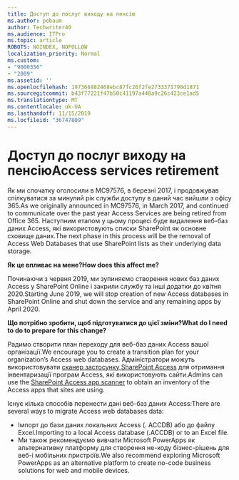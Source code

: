 ```yaml
---
title: Доступ до послуг виходу на пенсію
ms.author: pebaum
author: Techwriter40
ms.audience: ITPro
ms.topic: article
ROBOTS: NOINDEX, NOFOLLOW
localization_priority: Normal
ms.custom:
- "9000356"
- "2009"
ms.assetid: ''
ms.openlocfilehash: 197366882468ebc87fc26f2fe2733371790d1871
ms.sourcegitcommit: b43f77221f47b50c41197a448a9c26c423ce1ad5
ms.translationtype: MT
ms.contentlocale: uk-UA
ms.lasthandoff: 11/15/2019
ms.locfileid: "36747809"
---
```

# <a name="access-services-retirement"></a><span data-ttu-id="297cd-102">Доступ до послуг виходу на пенсію</span><span class="sxs-lookup"><span data-stu-id="297cd-102">Access services retirement</span></span>

<span data-ttu-id="297cd-103">Як ми спочатку оголосили в MC97576, в березні 2017, і продовжував спілкуватися за минулий рік служби доступу в даний час вийшли з офісу 365.</span><span class="sxs-lookup"><span data-stu-id="297cd-103">As we originally announced in MC97576, in March 2017, and continued to communicate over the past year Access Services are being retired from Office 365.</span></span> <span data-ttu-id="297cd-104">Наступним етапом у цьому процесі буде видалення веб-баз даних Access, які використовують списки SharePoint як основне сховище даних.</span><span class="sxs-lookup"><span data-stu-id="297cd-104">The next phase in this process will be the removal of Access Web Databases that use SharePoint lists as their underlying data storage.</span></span>

<span data-ttu-id="297cd-105">**Як це впливає на мене?**</span><span class="sxs-lookup"><span data-stu-id="297cd-105">**How does this affect me?**</span></span>

<span data-ttu-id="297cd-106">Починаючи з червня 2019, ми зупиняємо створення нових баз даних Access у SharePoint Online і закрили службу та інші додатки до квітня 2020.</span><span class="sxs-lookup"><span data-stu-id="297cd-106">Starting June 2019, we will stop creation of new Access databases in SharePoint Online and shut down the service and any remaining apps by April 2020.</span></span>

<span data-ttu-id="297cd-107">**Що потрібно зробити, щоб підготуватися до цієї зміни?**</span><span class="sxs-lookup"><span data-stu-id="297cd-107">**What do I need to do to prepare for this change?**</span></span>

<span data-ttu-id="297cd-108">Радимо створити план переходу для веб-баз даних Access вашої організації.</span><span class="sxs-lookup"><span data-stu-id="297cd-108">We encourage you to create a transition plan for your organization’s Access web databases.</span></span> <span data-ttu-id="297cd-109">Адміністратори можуть використовувати [сканер застосунку SharePoint Access](https://github.com/SharePoint/PnP-Tools/tree/master/Solutions/SharePoint.AccessApp.Scanner) для отримання інвентаризації програм Access, які використовують сайти.</span><span class="sxs-lookup"><span data-stu-id="297cd-109">Admins can use the [SharePoint Access app scanner](https://github.com/SharePoint/PnP-Tools/tree/master/Solutions/SharePoint.AccessApp.Scanner) to obtain an inventory of the Access apps that sites are using.</span></span>

<span data-ttu-id="297cd-110">Існує кілька способів перенести дані веб-баз даних Access:</span><span class="sxs-lookup"><span data-stu-id="297cd-110">There are several ways to migrate Access web databases data:</span></span>

- <span data-ttu-id="297cd-111">Імпорт до бази даних локальних Access (. ACCDB) або до файлу Excel.</span><span class="sxs-lookup"><span data-stu-id="297cd-111">Importing to a local Access database (.ACCDB) or to an Excel file.</span></span>
- <span data-ttu-id="297cd-112">Ми також рекомендуємо вивчати Microsoft PowerApps як альтернативну платформу для створення не-коду бізнес-рішень для веб-і мобільних пристроїв.</span><span class="sxs-lookup"><span data-stu-id="297cd-112">We also recommend exploring Microsoft PowerApps as an alternative platform to create no-code business solutions for web and mobile devices.</span></span>